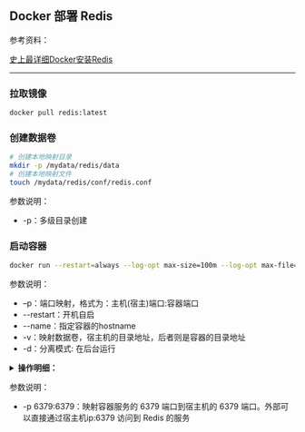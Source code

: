 ## Docker 部署 Redis

参考资料：

[史上最详细Docker安装Redis](https://blog.csdn.net/weixin_45821811/article/details/116211724)

---

### 拉取镜像

```sh
docker pull redis:latest
```

### 创建数据卷

```sh
# 创建本地映射目录
mkdir -p /mydata/redis/data
# 创建本地映射文件
touch /mydata/redis/conf/redis.conf
```

参数说明：

- -p：多级目录创建

### 启动容器

```sh
docker run --restart=always --log-opt max-size=100m --log-opt max-file=2 -p 6379:6379 --name lcloud-redis -v /home/zonglin/redis/redis.conf:/etc/redis/redis.conf -v /home/zonglin/redis/data:/data -d redis:latest redis-server /etc/redis/redis.conf --appendonly yes
```

参数说明：

- –p：端口映射，格式为：主机(宿主)端口:容器端口
- --restart：开机自启
- --name：指定容器的hostname
- -v：映射数据卷，宿主机的目录地址，后者则是容器的目录地址
- -d：分离模式: 在后台运行

<details><summary><b>操作明细：</b></summary>

```sh
[root@localhost ~]# docker pull redis:latest # 最新版本的镜像
latest: Pulling from library/redis
Digest: sha256:db485f2e245b5b3329fdc7eff4eb00f913e09d8feb9ca720788059fdc2ed8339
Status: Image is up to date for redis:latest
docker.io/library/redis:latest
[root@localhost ~]# docker images # 查看本地镜像
REPOSITORY   TAG       IMAGE ID       CREATED         SIZE
redis        latest    7614ae9453d1   9 months ago    113MB
[root@localhost bin]# docker run -itd --name redis-test -p 6379:6379 redis # 运行容器
70463da02fbb2437c288aa2259760280b23a7c884d75509ee73535f3aa963732
[root@localhost bin]# docker ps # 查看运行容器
CONTAINER ID   IMAGE     COMMAND                  CREATED          STATUS          PORTS                                       NAMES
70463da02fbb   redis     "docker-entrypoint.s…"   12 seconds ago   Up 11 seconds   0.0.0.0:6379->6379/tcp, :::6379->6379/tcp   redis-test
[root@localhost bin]# docker exec -it redis-test /bin/bash # 连接测试使用 redis 服务
root@70463da02fbb:/data# redis-cli # 连接 redis 客户端
127.0.0.1:6379> ping
PONG
127.0.0.1:6379> set test 1
OK
127.0.0.1:6379> get test
"1"
127.0.0.1:6379> 
```

</details>

参数说明：

- -p 6379:6379：映射容器服务的 6379 端口到宿主机的 6379 端口。外部可以直接通过宿主机ip:6379 访问到 Redis 的服务
